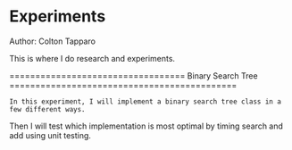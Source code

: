 # Experiments

Author: Colton Tapparo

This is where I do research and experiments.

================================== Binary Search Tree ============================================

	In this experiment, I will implement a binary search tree class in a few different ways. 
Then I will test which implementation is most optimal by timing search and add using unit testing.
